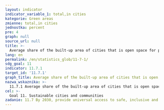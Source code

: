 ```yaml
---
layout: indicator
indicator_variable_1: total,in cities
kategorie: Green areas
zmienne: total,in cities
jednostka: percent
pre: 4
graph: null
source_url: null
title: >-
  Average share of the built-up area of cities that is open space for public use for all, by sex, age and persons with disabilities
lang: en
permalink: /en/statistics_glob/11-7-1/
sdg_goal: 11
indicator: 11.7.1
target_id: '11.7.1'
graph_title: Average share of the built-up area of cities that is open space for public use for all, by sex, age and persons with disabilities
nazwa_wskaznika: >-
  11.7.1 Average share of the built-up area of cities that is open space for public use for all, by sex, age and persons with disabilities
cel: >-
  Goal 11. Sustainable cities and communities
zadanie: 11.7 By 2030, provide universal access to safe, inclusive and accessible, green and public spaces, in particular for women and children, older persons and persons with disabilities
---
```

